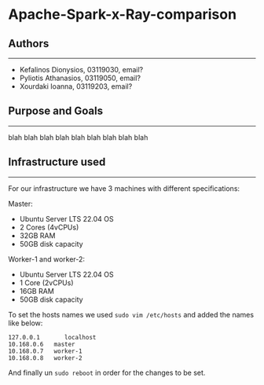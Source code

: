 # Apache-Spark-x-Ray-comparison

## Authors
----------------------------------------------------------------

* Kefalinos Dionysios, 03119030, email?
* Pyliotis Athanasios, 03119050, email?
* Xourdaki Ioanna, 03119203, email?


## Purpose and Goals
----------------------------------------------------------------

blah blah blah blah blah blah blah blah blah

## Infrastructure used
----------------------------------------------------------------

For our infrastructure we have 3 machines with different specifications:

Master: 
* Ubuntu Server LTS 22.04 OS
* 2 Cores (4vCPUs)
* 32GB RAM
* 50GB disk capacity

Worker-1 and worker-2: 
* Ubuntu Server LTS 22.04 OS
* 1 Core (2vCPUs)
* 16GB RAM
* 50GB disk capacity

To set the hosts names we used `sudo vim /etc/hosts` and added the names like below:
```
127.0.0.1       localhost
10.168.0.6   master
10.168.0.7   worker-1
10.168.0.8   worker-2
```
And finally un `sudo reboot` in order for the changes to be set.

